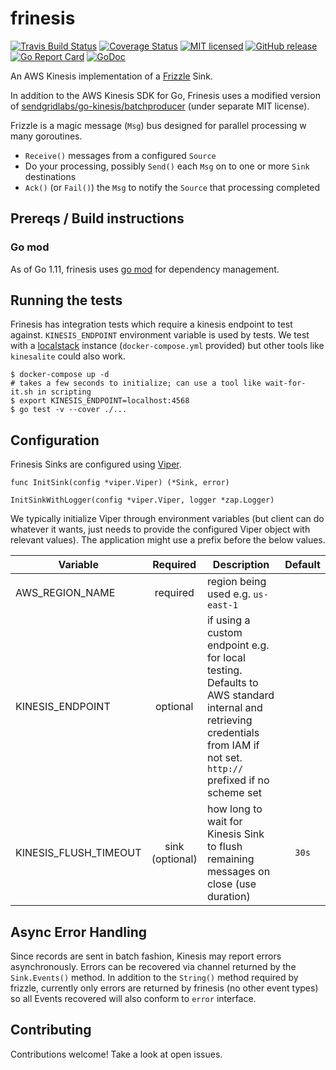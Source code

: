 # frinesis

[![Travis Build Status](https://img.shields.io/travis/qntfy/frinesis.svg?branch=master)](https://travis-ci.org/qntfy/frinesis)
[![Coverage Status](https://coveralls.io/repos/github/qntfy/frinesis/badge.svg?branch=master)](https://coveralls.io/github/qntfy/frinesis?branch=master)
[![MIT licensed](https://img.shields.io/badge/license-MIT-blue.svg)](./LICENSE)
[![GitHub release](https://img.shields.io/github/release/qntfy/frinesis.svg?maxAge=3600)](https://github.com/qntfy/frinesis/releases/latest)
[![Go Report Card](https://goreportcard.com/badge/github.com/qntfy/frinesis)](https://goreportcard.com/report/github.com/qntfy/frinesis)
[![GoDoc](https://godoc.org/github.com/qntfy/frinesis?status.svg)](http://godoc.org/github.com/qntfy/frinesis)

An AWS Kinesis implementation of a [Frizzle](https://github.com/qntfy/frizzle) Sink.

In addition to the AWS Kinesis SDK for Go, Frinesis uses a modified version of
[sendgridlabs/go-kinesis/batchproducer](https://github.com/sendgridlabs/go-kinesis) (under separate MIT license).

Frizzle is a magic message (`Msg`) bus designed for parallel processing w many goroutines.
  * `Receive()` messages from a configured `Source`
  * Do your processing, possibly `Send()` each `Msg` on to one or more `Sink` destinations
  * `Ack()` (or `Fail()`) the `Msg`  to notify the `Source` that processing completed

## Prereqs / Build instructions

### Go mod

As of Go 1.11, frinesis uses [go mod](https://github.com/golang/go/wiki/Modules) for dependency management.

## Running the tests

Frinesis has integration tests which require a kinesis endpoint to test against. `KINESIS_ENDPOINT` environment variable is
used by tests. We test with a [localstack](https://localstack.cloud/) instance (`docker-compose.yml` provided) but other
tools like `kinesalite` could also work.

```
$ docker-compose up -d
# takes a few seconds to initialize; can use a tool like wait-for-it.sh in scripting
$ export KINESIS_ENDPOINT=localhost:4568
$ go test -v --cover ./...
```

## Configuration
Frinesis Sinks are configured using [Viper](https://godoc.org/github.com/spf13/viper).
```
func InitSink(config *viper.Viper) (*Sink, error)

InitSinkWithLogger(config *viper.Viper, logger *zap.Logger)
```

We typically initialize Viper through environment variables (but client can do whatever it wants,
just needs to provide the configured Viper object with relevant values). The application might
use a prefix before the below values.

| Variable | Required | Description | Default |
|---------------------------|:--------:|-------------------------------------------------------------------------------------------------------------------------------------------------------------------------------------------|:-------:|
| AWS_REGION_NAME | required | region being used e.g. `us-east-1` |  |
| KINESIS_ENDPOINT | optional | if using a custom endpoint e.g. for local testing. Defaults to AWS standard internal and retrieving credentials from IAM if not set. `http://` prefixed if no scheme set |  |
| KINESIS_FLUSH_TIMEOUT | sink (optional) | how long to wait for Kinesis Sink to flush remaining messages on close (use duration) | `30s` |

## Async Error Handling
Since records are sent in batch fashion, Kinesis may report errors asynchronously.
Errors can be recovered via channel returned by the `Sink.Events()` method.
In addition to the `String()` method required by frizzle, currently only errors are
returned by frinesis (no other event types) so all Events recovered will also conform
to `error` interface.

## Contributing
Contributions welcome! Take a look at open issues.

